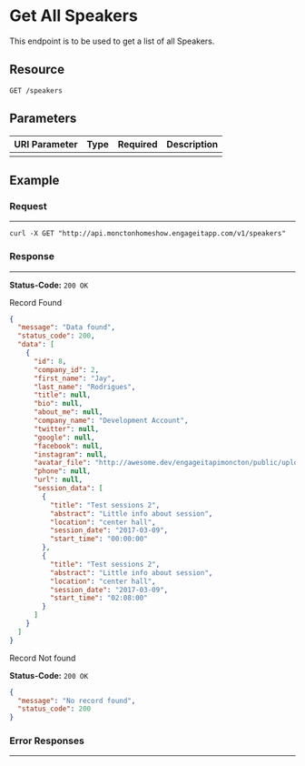 # Get All Speakers

This endpoint is to be used to get a list of all Speakers.

## Resource

```
GET /speakers
```

## Parameters

URI Parameter | Type | Required | Description
:------------ | :--- | :------- | :----------
              |      |

## Example

### Request

--------------------------------------------------------------------------------

```curl
curl -X GET "http://api.monctonhomeshow.engageitapp.com/v1/speakers"
```

### Response

--------------------------------------------------------------------------------

**Status-Code:** `200 OK`

Record Found

```json
{
  "message": "Data found",
  "status_code": 200,
  "data": [
    {
      "id": 8,
      "company_id": 2,
      "first_name": "Jay",
      "last_name": "Rodrigues",
      "title": null,
      "bio": null,
      "about_me": null,
      "company_name": "Development Account",
      "twitter": null,
      "google": null,
      "facebook": null,
      "instagram": null,
      "avatar_file": "http://awesome.dev/engageitapimoncton/public/uploads/profile_pics/52e601c07640ffae2626e516a0489b00.jpg",
      "phone": null,
      "url": null,
      "session_data": [
        {
          "title": "Test sessions 2",
          "abstract": "Little info about session",
          "location": "center hall",
          "session_date": "2017-03-09",
          "start_time": "00:00:00"
        },
        {
          "title": "Test sessions 2",
          "abstract": "Little info about session",
          "location": "center hall",
          "session_date": "2017-03-09",
          "start_time": "02:08:00"
        }
      ]
    }
  ]
}
```


Record Not found

**Status-Code:** `200 OK`

```json
{
  "message": "No record found",
  "status_code": 200
}
```

### Error Responses

--------------------------------------------------------------------------------

